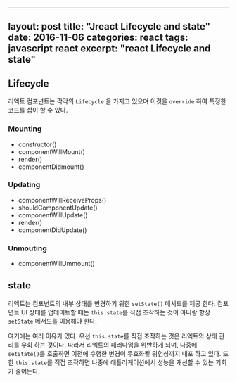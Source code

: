 
---
layout: post
title:  "Jreact Lifecycle and state"
date:   2016-11-06
categories: react
tags: javascript react
excerpt: "react Lifecycle and state"
---


## Lifecycle
 리엑트 컴포넌트는 각각의 `Lifecycle` 을 가지고 있으며 이것을 `override` 하여 특정한 코드를 삽이 할 수 있다.

 ### Mounting
  - constructor()
  - componentWillMount()
  - render()
  - componentDidmount()


 ### Updating
  - componentWillReceiveProps()
  - shouldComponentUpdate()
  - componentWillUpdate()
  - render()
  - componentDidUpdate()


 ### Unmouting
  - componentWillUmmount()

## state
 리엑트는 컴포넌트의 내부 상태를 변경하기 위한 `setState()` 메서드를 제공 한다. 컴포넌트 UI 상태를 업데이트할 떄는
 `this.state`를 직접 조작하는 것이 아니랑 항상 `setState` 메서드를 이용해야 한다.

 여기에는 여러 이유가 있다. 우선 `this.state`를 직접 조작하는 것은 리엑트의 상태 관리를 우회 하는 것이다.
 따라서 리엑트의 패러다임을 위반하게 되며, 나중에 `setState()`를 호출하면 이전에 수행한 변경이 무효화될 위험성까지
 내포 하고 있다. 또한 `this.state`를 직접 조작하면 나중에 애플리케이션에서 성능을 개선할 수 있는 기회가 줄어든다.
